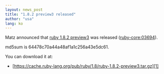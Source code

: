 ```yaml
---
layout: news_post
title: "1.8.2 preview3 released"
author: "usa"
lang: ko
---
```


Matz announced that [ruby 1.8.2 preview3][1] was released
([ruby-core:03694](ruby-core:03694)).

md5sum is 64478c70a44a48af1a1c256a43e5dc61.

You can download it at:

* [https://cache.ruby-lang.org/pub/ruby/1.8/ruby-1.8.2-preview3.tar.gz][1]



[1]: https://cache.ruby-lang.org/pub/ruby/1.8/ruby-1.8.2-preview3.tar.gz
